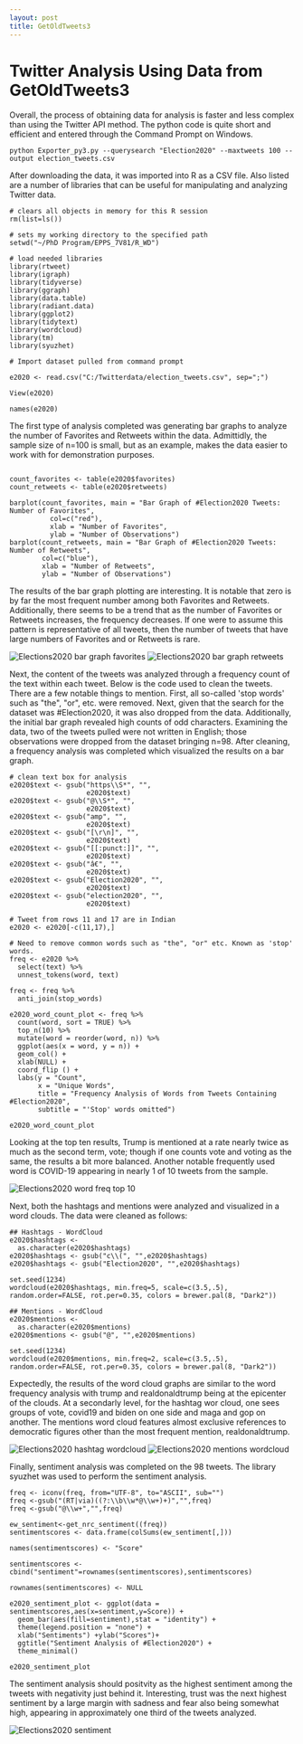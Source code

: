 ```yaml
---
layout: post
title: GetOldTweets3
---
```

# Twitter Analysis Using Data from GetOldTweets3

Overall, the process of obtaining data for analysis is faster and less complex than using the Twitter API method. The python code is quite short and efficient and entered through the Command Prompt on Windows.

<pre><code>python Exporter_py3.py --querysearch "Election2020" --maxtweets 100 --output election_tweets.csv
</code></pre>

After downloading the data, it was imported into R as a CSV file. Also listed are a number of libraries that can be useful for manipulating and analyzing Twitter data.

<pre><code># clears all objects in memory for this R session
rm(list=ls())

# sets my working directory to the specified path
setwd("~/PhD Program/EPPS_7V81/R_WD")

# load needed libraries
library(rtweet)
library(igraph)
library(tidyverse)
library(ggraph)
library(data.table)
library(radiant.data)
library(ggplot2)
library(tidytext)
library(wordcloud)
library(tm)
library(syuzhet)

# Import dataset pulled from command prompt

e2020 <- read.csv("C:/Twitterdata/election_tweets.csv", sep=";")

View(e2020)

names(e2020)
</code></pre>

The first type of analysis completed was generating bar graphs to analyze the number of Favorites and Retweets within the data. Admittidly, the sample size of n=100 is small, but as an example, makes the data easier to work with for demonstration purposes.

<pre><code>  
count_favorites <- table(e2020$favorites)
count_retweets <- table(e2020$retweets)

barplot(count_favorites, main = "Bar Graph of #Election2020 Tweets: Number of Favorites",
          col=c("red"),
          xlab = "Number of Favorites",
          ylab = "Number of Observations")
barplot(count_retweets, main = "Bar Graph of #Election2020 Tweets: Number of Retweets",
        col=c("blue"),
        xlab = "Number of Retweets",
        ylab = "Number of Observations")
</code></pre>

The results of the bar graph plotting are interesting. It is notable that zero is by far the most frequent number among both Favorites and Retweets. Additionally, there seems to be a trend that as the number of Favorites or Retweets increases, the frequency decreases. If one were to assume this pattern is representative of all tweets, then the number of tweets that have large numbers of Favorites and or Retweets is rare.

![Elections2020 bar graph favorites](/images/bar_e2020_favorites.png "Elections2020 bar graph favorites")
![Elections2020 bar graph retweets](/images/bar_e2020_retweets.png "Elections2020 bar graph retweets")

Next, the content of the tweets was analyzed through a frequency count of the text within each tweet. Below is the code used to clean the tweets. There are a few notable things to mention. First, all so-called 'stop words' such as "the", "or", etc. were removed. Next, given that the search for the dataset was #Election2020, it was also dropped from the data. Additionally, the initial bar graph revealed high counts of odd characters. Examining the data, two of the tweets pulled were not written in English; those observations were dropped from the dataset bringing n=98. After cleaning, a frequency analysis was completed which visualized the results on a bar graph.

<pre><code># clean text box for analysis
e2020$text <- gsub("https\\S*", "",
                   e2020$text)
e2020$text <- gsub("@\\S*", "",
                   e2020$text)
e2020$text <- gsub("amp", "",
                   e2020$text)
e2020$text <- gsub("[\r\n]", "",
                   e2020$text)
e2020$text <- gsub("[[:punct:]]", "",
                   e2020$text)
e2020$text <- gsub("â€", "",
                   e2020$text)
e2020$text <- gsub("Election2020", "",
                   e2020$text)
e2020$text <- gsub("election2020", "",
                   e2020$text)

# Tweet from rows 11 and 17 are in Indian
e2020 <- e2020[-c(11,17),]

# Need to remove common words such as "the", "or" etc. Known as 'stop' words.
freq <- e2020 %>%
  select(text) %>%
  unnest_tokens(word, text)

freq <- freq %>%
  anti_join(stop_words)
  
e2020_word_count_plot <- freq %>%
  count(word, sort = TRUE) %>%
  top_n(10) %>%
  mutate(word = reorder(word, n)) %>%
  ggplot(aes(x = word, y = n)) +
  geom_col() +
  xlab(NULL) +
  coord_flip () +
  labs(y = "Count",
       x = "Unique Words",
       title = "Frequency Analysis of Words from Tweets Containing #Election2020",
       subtitle = "'Stop' words omitted")

e2020_word_count_plot
</code></pre>

Looking at the top ten results, Trump is mentioned at a rate nearly twice as much as the second term, vote; though if one counts vote and voting as the same, the results a bit more balanced. Another notable frequently used word is COVID-19 appearing in nearly 1 of 10 tweets from the sample.

![Elections2020 word freq top 10](/images/e2020_word_freq_top10.png "Elections2020 word freq top 10")

Next, both the hashtags and mentions were analyzed and visualized in a word clouds. The data were cleaned as follows:

<pre><code>## Hashtags - WordCloud
e2020$hashtags <-
  as.character(e2020$hashtags)
e2020$hashtags <- gsub("c\\(", "",e2020$hashtags)
e2020$hashtags <- gsub("Election2020", "",e2020$hashtags)

set.seed(1234)
wordcloud(e2020$hashtags, min.freq=5, scale=c(3.5,.5), random.order=FALSE, rot.per=0.35, colors = brewer.pal(8, "Dark2"))

## Mentions - WordCloud
e2020$mentions <-
  as.character(e2020$mentions)
e2020$mentions <- gsub("@", "",e2020$mentions)

set.seed(1234)
wordcloud(e2020$mentions, min.freq=2, scale=c(3.5,.5), random.order=FALSE, rot.per=0.35, colors = brewer.pal(8, "Dark2"))
</code></pre>

Expectedly, the results of the word cloud graphs are similar to the word frequency analysis with trump and realdonaldtrump being at the epicenter of the clouds. At a secondarly level, for the hashtag wor cloud, one sees groups of vote, covid19 and biden on one side and maga and gop on another. The mentions word cloud features almost exclusive references to democratic figures other than the most frequent mention, realdonaldtrump.


![Elections2020 hashtag wordcloud](/images/e2020_hashtag_wordcloud.png "Elections2020 hashtag wordcloud")
![Elections2020 mentions wordcloud](/images/e2020_mention_wordcloud.png "Elections2020 mentions wordcloud")

Finally, sentiment analysis was completed on the 98 tweets. The library syuzhet was used to perform the sentiment analysis. 

<pre><code>freq <- iconv(freq, from="UTF-8", to="ASCII", sub="")
freq <-gsub("(RT|via)((?:\\b\\w*@\\w+)+)","",freq)
freq <-gsub("@\\w+","",freq)

ew_sentiment<-get_nrc_sentiment((freq))
sentimentscores <- data.frame(colSums(ew_sentiment[,]))

names(sentimentscores) <- "Score"

sentimentscores <- cbind("sentiment"=rownames(sentimentscores),sentimentscores)

rownames(sentimentscores) <- NULL

e2020_sentiment_plot <- ggplot(data = sentimentscores,aes(x=sentiment,y=Score)) +
  geom_bar(aes(fill=sentiment),stat = "identity") +
  theme(legend.position = "none") +
  xlab("Sentiments") +ylab("Scores")+
  ggtitle("Sentiment Analysis of #Election2020") +
  theme_minimal()

e2020_sentiment_plot
</code></pre>

The sentiment analysis should positvity as the highest sentiment among the tweets with negativity just behind it. Interesting, trust was the next highest sentiment by a large margin with sadness and fear also being somewhat high, appearing in approximately one third of the tweets analyzed. 

![Elections2020 sentiment](/images/sentiment_analysis_hashtag_e2020.png "Elections2020 sentiment")

